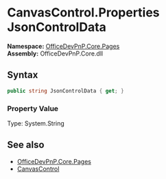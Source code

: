 # CanvasControl.Properties JsonControlData
  

**Namespace:** [OfficeDevPnP.Core.Pages](OfficeDevPnP.Core.Pages.md)  
**Assembly:** OfficeDevPnP.Core.dll  
## Syntax
```C#
public string JsonControlData { get; }
```

### Property Value
Type: System.String  

## See also
- [OfficeDevPnP.Core.Pages](OfficeDevPnP.Core.Pages.md)
- [CanvasControl](OfficeDevPnP.Core.Pages.CanvasControl.md) 
